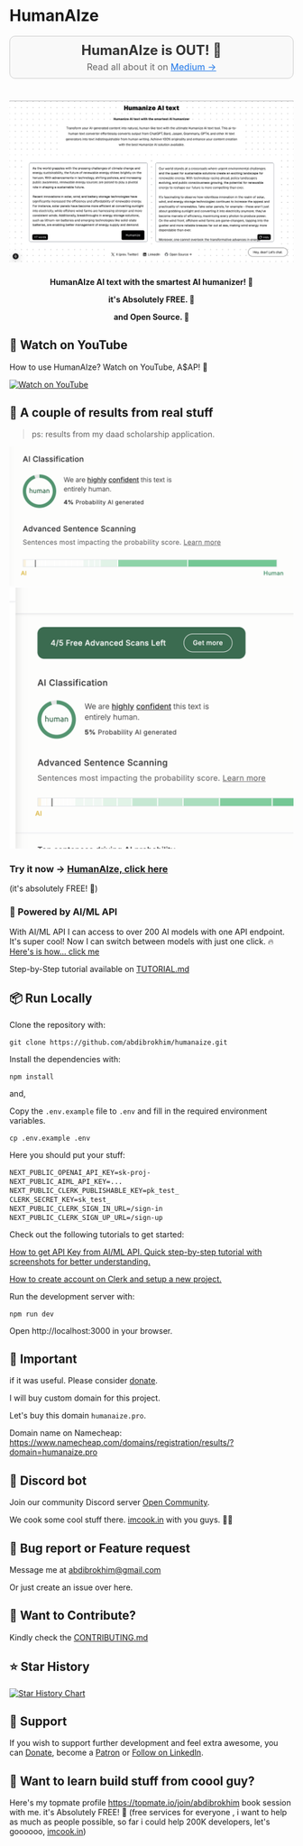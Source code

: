 # HumanAIze

<div align="center" style="padding: 10px; border: 1px solid #ccc; background-color: #f9f9f9; border-radius: 10px; margin-bottom: 20px;">
    <h2 style="margin: 0; font-size: 24px; color: #333;">HumanAIze is OUT! 🐐</h2>
    <p style="margin: 5px 0 0 0; font-size: 16px; color: #666;">Read all about it on <a href="https://medium.com/@abdibrokhim/humanize-ai-text-with-the-smartest-ai-humanizer-heres-how-40f151f65135" style="text-decoration: underline; color: #1a73e8;"> Medium →</a></p>
</div>

<!-- markdownlint-disable MD030 -->

# [![HumanAIze AI text](./public/humanaize_1.png)](https://humanaize.vercel.app/)

<p align="center"><strong>
    HumanAIze AI text with the smartest AI humanizer! 🚀
</strong></p>
<p align="center"><strong>
    it's Absolutely FREE. 💜
</strong></p>
<p align="center"><strong>
    and Open Source. 🌟
</strong></p>


## 🚀 Watch on YouTube
How to use HumanAIze? Watch on YouTube, A$AP! 🚀

[![Watch on YouTube](https://img.shields.io/badge/Watch%20on-YouTube-red?style=for-the-badge&logo=youtube)](https://youtu.be/CLrENdjIe58?si=i8k6A2EtXFwc1fSQ)

## 🐐 A couple of results from real stuff

> ps: results from my daad scholarship application.

![Resutls from AI classification](public/results_1.png)
![Resutls from AI classification](public/results_2.png)

### Try it now -> [HumanAIze, click here](https://humanaize.vercel.app/) 
(it's absolutely FREE! 🎉)

### 🚀 Powered by AI/ML API
With AI/ML API I can access to over 200 AI models with one API endpoint. It's super cool! Now I can switch between models with just one click. 🔥 [Here's is how... click me](https://aimlapi.com/?via=ibrohim)

Step-by-Step tutorial available on [TUTORIAL.md](https://github.com/abdibrokhim/humanaize/blob/main/TUTORIAL.md)

## 📦 Run Locally

Clone the repository with:

```shell
git clone https://github.com/abdibrokhim/humanaize.git
```

Install the dependencies with:

```shell
npm install
```
and,

Copy the `.env.example` file to `.env` and fill in the required environment variables.

```shell
cp .env.example .env
```

Here you should put your stuff:
    
```shell
NEXT_PUBLIC_OPENAI_API_KEY=sk-proj-
NEXT_PUBLIC_AIML_API_KEY=...
NEXT_PUBLIC_CLERK_PUBLISHABLE_KEY=pk_test_
CLERK_SECRET_KEY=sk_test_
NEXT_PUBLIC_CLERK_SIGN_IN_URL=/sign-in
NEXT_PUBLIC_CLERK_SIGN_UP_URL=/sign-up
```

Check out the following tutorials to get started:

[How to get API Key from AI/ML API. Quick step-by-step tutorial with screenshots for better understanding.](https://medium.com/@abdibrokhim/how-to-get-api-key-from-ai-ml-api-225a69d0bb25)

[How to create account on Clerk and setup a new project.](https://medium.com/@abdibrokhim/how-to-create-account-on-clerk-and-setup-a-new-project-532be3545642)

Run the development server with:

```shell
npm run dev
```
Open http://localhost:3000 in your browser.

## 🦄 Important

if it was useful. Please consider [donate](https://buymeacoffee.com/abdibrokhim/). 

I will buy custom domain for this project. 

Let's buy this domain `humanaize.pro`. 

Domain name on Namecheap: https://www.namecheap.com/domains/registration/results/?domain=humanaize.pro

## 🥂 Discord bot

Join our community Discord server [Open Community](https://discord.gg/nVtmDUN2sR). 

We cook some cool stuff there. [imcook.in](https://imcook.in) with you guys. 🧑‍🍳

## 🐞 Bug report or Feature request

Message me at abdibrokhim@gmail.com

Or just create an issue over here.

## 👋 Want to Contribute?

Kindly check the [CONTRIBUTING.md](https://github.com/abdibrokhim/humanaize/blob/main/CONTRIBUTING.md)

## ⭐️ Star History

[![Star History Chart](https://api.star-history.com/svg?repos=abdibrokhim/humanaize&type=Date)](https://star-history.com/#abdibrokhim/humanaize&Date)

## 🙏 Support
If you wish to support further development and feel extra awesome, you can [Donate](https://buymeacoffee.com/abdibrokhim/), become a [Patron](https://www.patreon.com/abdibrokhim) or [Follow on LinkedIn](https://www.linkedin.com/in/abdibrokhim/).

## 🦄 Want to learn build stuff from coool guy?

Here's my topmate profile https://topmate.io/join/abdibrokhim book session with me. it's Absolutely FREE! 🎉 (free services for everyone , i want to help as much as people possible, so far i could help 200K developers, let's goooooo, [imcook.in](https://imcook.in))
